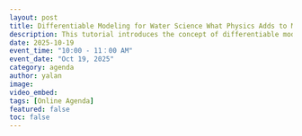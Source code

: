 ```yaml
---
layout: post
title: Differentiable Modeling for Water Science What Physics Adds to Machine Learning
description: This tutorial introduces the concept of differentiable modeling and its applications in hydrologic modeling. It also includes a code demo of a differentiable HBV model using the CAMELS dataset.
date: 2025-10-19
event_time: "10:00 - 11：00 AM"        
event_date: "Oct 19, 2025"
category: agenda
author: yalan
image:
video_embed:
tags: [Online Agenda]
featured: false
toc: false
---
```



